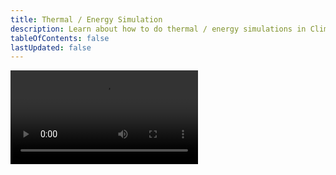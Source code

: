 ```yaml
---
title: Thermal / Energy Simulation
description: Learn about how to do thermal / energy simulations in ClimateStudio
tableOfContents: false
lastUpdated: false
---
```


<video controls>
  <source src="/tutorials/Thermal Energy Simulation.mp4" type="video/mp4" />
</video>
